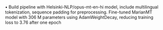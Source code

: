 • Build pipeline with Helsinki-NLP/opus-mt-en-hi model, include multilingual tokenization, sequence padding for preprocessing. Fine-tuned MarianMT model with 306 M parameters using AdamWeightDecay, reducing training loss to 3.76 after one epoch
